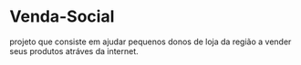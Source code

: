 # Venda-Social
projeto que consiste em ajudar pequenos donos de loja da região a vender seus produtos atráves da internet.

